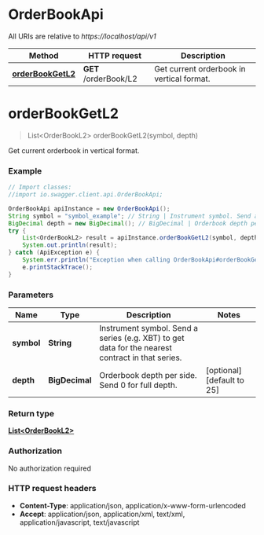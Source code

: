 # OrderBookApi

All URIs are relative to *https://localhost/api/v1*

Method | HTTP request | Description
------------- | ------------- | -------------
[**orderBookGetL2**](OrderBookApi.md#orderBookGetL2) | **GET** /orderBook/L2 | Get current orderbook in vertical format.


<a name="orderBookGetL2"></a>
# **orderBookGetL2**
> List&lt;OrderBookL2&gt; orderBookGetL2(symbol, depth)

Get current orderbook in vertical format.

### Example
```java
// Import classes:
//import io.swagger.client.api.OrderBookApi;

OrderBookApi apiInstance = new OrderBookApi();
String symbol = "symbol_example"; // String | Instrument symbol. Send a series (e.g. XBT) to get data for the nearest contract in that series.
BigDecimal depth = new BigDecimal(); // BigDecimal | Orderbook depth per side. Send 0 for full depth.
try {
    List<OrderBookL2> result = apiInstance.orderBookGetL2(symbol, depth);
    System.out.println(result);
} catch (ApiException e) {
    System.err.println("Exception when calling OrderBookApi#orderBookGetL2");
    e.printStackTrace();
}
```

### Parameters

Name | Type | Description  | Notes
------------- | ------------- | ------------- | -------------
 **symbol** | **String**| Instrument symbol. Send a series (e.g. XBT) to get data for the nearest contract in that series. |
 **depth** | **BigDecimal**| Orderbook depth per side. Send 0 for full depth. | [optional] [default to 25]

### Return type

[**List&lt;OrderBookL2&gt;**](OrderBookL2.md)

### Authorization

No authorization required

### HTTP request headers

 - **Content-Type**: application/json, application/x-www-form-urlencoded
 - **Accept**: application/json, application/xml, text/xml, application/javascript, text/javascript


